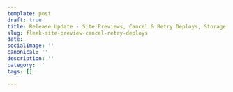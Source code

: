 ```yaml
---
template: post
draft: true
title: Release Update - Site Previews, Cancel & Retry Deploys, Storage Improvement
slug: fleek-site-preview-cancel-retry-deploys
date: 
socialImage: ''
canonical: ''
description: ''
category: ''
tags: []

---
```

